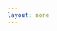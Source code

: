 ```yaml
---
layout: none
---
```


<RedoclyAPIBlock src="/firefly-services/docs/photoshop_applyPsdEdits.json" width="600px" disableSidebar hideTryItPanel />